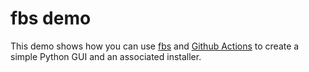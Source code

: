 # fbs demo
This demo shows how you can use [fbs](https://build-system.fman.io) and [Github Actions](https://github.com/features/actions) to
create a simple Python GUI and an associated installer.